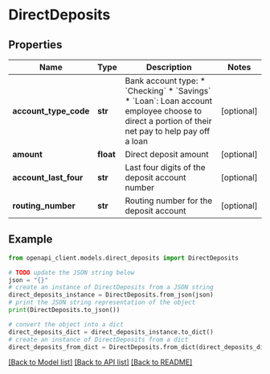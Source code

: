# DirectDeposits


## Properties

Name | Type | Description | Notes
------------ | ------------- | ------------- | -------------
**account_type_code** | **str** | Bank account type:  * &#x60;Checking&#x60;  * &#x60;Savings&#x60;  * &#x60;Loan&#x60;: Loan account employee choose to direct a portion of their net pay to help pay off a loan  | [optional] 
**amount** | **float** | Direct deposit amount | [optional] 
**account_last_four** | **str** | Last four digits of the deposit account number | [optional] 
**routing_number** | **str** | Routing number for the deposit account | [optional] 

## Example

```python
from openapi_client.models.direct_deposits import DirectDeposits

# TODO update the JSON string below
json = "{}"
# create an instance of DirectDeposits from a JSON string
direct_deposits_instance = DirectDeposits.from_json(json)
# print the JSON string representation of the object
print(DirectDeposits.to_json())

# convert the object into a dict
direct_deposits_dict = direct_deposits_instance.to_dict()
# create an instance of DirectDeposits from a dict
direct_deposits_from_dict = DirectDeposits.from_dict(direct_deposits_dict)
```
[[Back to Model list]](../README.md#documentation-for-models) [[Back to API list]](../README.md#documentation-for-api-endpoints) [[Back to README]](../README.md)


